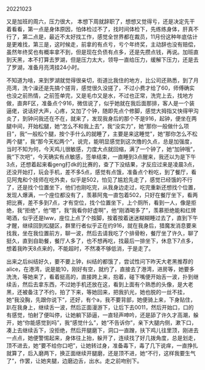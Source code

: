 20221023

又是加班的周六，压力很大， 本想下周就辞职了，想想又觉得亏，还是决定先干着看看，第一点是身体原因，怕体检过不了，找时间体检下，先练练身体，肝真不行了，第二点是，最近不太好找工作，感觉全世界都在裁员，11月份这种年底估计是更难找，第三是，这时候走，前拿的有点亏，亏个年终奖，主动辞也没有赔偿，虽然年终奖也有概率拿不到，但是现在负债有点多，还是先攒点钱，再说。加班直到天黑，本不打算去罗湖，但是压力太大，领导一直给压力，缓解下压力，还是去了罗湖，准备月亮湾挂24小时。

不知道为啥，来到罗湖就觉得很亲切，街道比我住的地方，比公司还熟悉，到了月亮湾，洗个澡还是先搞个搓背，感觉很久没搓了，不过小费才给了60，师傅确实也没之前热情，之前签单完，又是毛巾又是水，不过也正常，洗完上去，找地方做，直奔F区，准备点个916，微信说了，似乎她就在我后面那排，客人是一个装逼佬，说话好大声，心疼，又加了个钟，随即先点个修脚，感觉大拇指又快得甲沟炎了，到钟问我还在不在，就来了，发现我身后的那个不是916，起钟，便坐在两腿中间，开始松腿，她“怎么不和我上去”，我“没实力”，她“那你一般做什么项目”，我“一般松个腿，按个手什么的就睡了，主要是来这睡觉”，她“那你怎么不松两个腿”，我“那今天松两个”，说完，能明显感觉到这次撸的久点，总是加强度，当时不知为何，今天鸡儿很敏感，力度大点就回缩，满了一个钟了，她“加钟哦”，我“下次吧”，今天确实有点敏感，签单结束，一直睡到3点醒来，我还以为是下午3点，还想着起来看geng打dk的比赛的，查了下没结果，才反应过来是凌晨3点，还没开始打，玩会手机，差不多5点，感觉有点饿，准备点个粉吃，到了餐厅，看见阿鬼和个技师在吃外卖，似乎是502，怕见了尴尬先走了，感觉已经饿的不行了，还是找个位置坐下，他们也刚吃完，从我身边走过，吃完重新还想找个位置，发现人爆满，一个座位都没有了，羡慕阿鬼一直包着502，只好在餐厅坐下，看两把比赛，差不多到7点，才有空位，找个位置坐下，上个厕所，看到一人，像是拒绝，我“拒绝”，他“嗯”，我“我看你好虚啊”，他“刚酒喝多了”，羡慕拒绝能和红牌喝酒，似乎还是lww，座位上点了个按脚，按着按着迷迷糊糊睡过去了，直到下午才醒，继续回到松腿区，群里行者似乎正在约916，就在我身后，猎魔发消息要来找我，坐在我位置前方，聊一波，然后去请我吃了个排骨粉，餐厅坐了许久，聊了挺久，直到自助餐，餐厅人多了，也不想再吃，找最后一排坐下，休息下7点多，想着我昨天8点来的，不能超时，不然凑不够低消，于是走了。

出来之后纠结好久，要不要上钟，纠结的都饿了，尝试性问下昨天大老黑推荐的alice，在港湾，说是能10，刚好有空，就约了，直接去了港湾，进房等，她要多洗洗，等她来了，看着挺高的，直接跨上来，抱着，碰下嘴便开始舌一波，扑到继续舌，然后去拿东西，不过她手机还放在这，看到上面有个熟悉的头像，是大老黑，还被备注了不约，拍了下来，等她回来，把我扒光，她也脱的一丝不挂，她“我没胸，先跟你说下”，还好，有个a，我不要背部，她便骑上来，下身贴住，趴在我身上，继续舌一波，然后正面漫游下，让后下去0011，然后开始口，口的有感觉，怕射了便叫停，让她躺下舔逼，一直轻声呻吟，还是舔了许久才高潮，躲开，她“你能感觉到吗”，我“感觉什么”，她“不告诉你”，亲下大腿内侧，漱下口，凑上去继续舌下，没拒绝，然后开腿磨下，洞口一直蹭，扶下鸡儿往里顶，刚进去一点点，她便警惕起来，身体往上抬，躲开了，连续找了好几拨角度，总是划走，顶不进去，她“要不给你口吧”，让她转过身，准备毒下，毒了几下说痒，一直挣扎就算了，后入磨两下，换正面继续开腿磨，还是顶不进，她“不行，这样我要生气了”，作罢，让她夹腿，边磨边舌，出水。走之前吻别下。